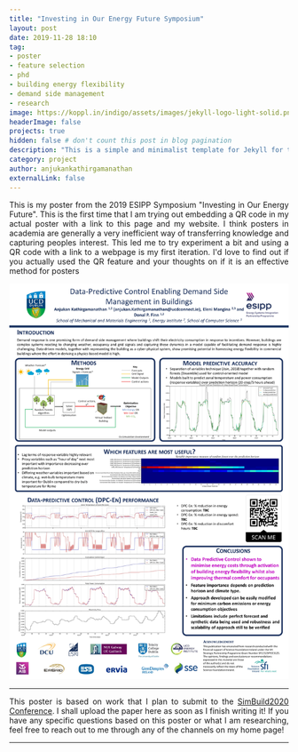 ```yaml
---
title: "Investing in Our Energy Future Symposium"
layout: post
date: 2019-11-28 18:10
tag: 
- poster
- feature selection
- phd
- building energy flexibility
- demand side management
- research
image: https://koppl.in/indigo/assets/images/jekyll-logo-light-solid.png
headerImage: false
projects: true
hidden: false # don't count this post in blog pagination
description: "This is a simple and minimalist template for Jekyll for those who likes to eat noodles."
category: project
author: anjukankathirgamanathan
externalLink: false
---
```

<div style="text-align: justify">

This is my poster from the 2019 ESIPP Symposium "Investing in Our Energy Future". This is the first time that I am trying out embedding a QR code
in my actual poster with a link to this page and my website. I think posters in academia are generally a very inefficient way of transferring knowledge and capturing peoples
interest. This led me to try experiment a bit and using a QR code with a link to a webpage is my first iteration. I'd love to find out if you actually used the QR feature and your thoughts on if it 
is an effective method for posters

![Poster](/assets/images/ESIPP_Symposium_2019_Kathirgamanathan_Anjukan_Poster.jpg)

---

This poster is based on work that I plan to submit to the [SimBuild2020 Conference](https://www.ashrae.org/conferences/topical-conferences/2020-building-performance-analysis-conference-simbuild).
I shall upload the paper here as soon as I finish writing it! If you have any specific questions based on this poster or what I am researching, feel
free to reach out to me through any of the channels on my home page!

---


